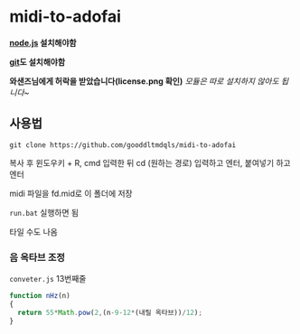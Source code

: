# midi-to-adofai

**[node.js](https://nodejs.org/ko/) 설치해야함**

**[git](https://git-scm.com/download/win)도 설치해야함**

**와샌즈님에게 허락을 받았습니다(license.png 확인)**
*모듈은 따로 설치하지 않아도 됩니다~*

## 사용법

```batchfile
git clone https://github.com/gooddltmdqls/midi-to-adofai
```

복사 후 윈도우키 + R, cmd 입력한 뒤 cd (원하는 경로) 입력하고 엔터, 붙여넣기 하고 엔터

midi 파일을 fd.mid로 이 폴더에 저장

`run.bat` 실행하면 됨

타일 수도 나옴

### 음 옥타브 조정

`conveter.js` 13번째줄

```javascript
function nHz(n)
{
  return 55*Math.pow(2,(n-9-12*(내릴 옥타브))/12);
}
```
